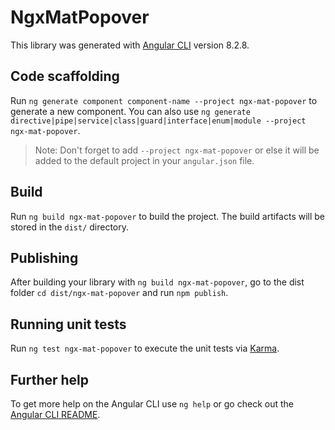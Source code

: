 # NgxMatPopover

This library was generated with [Angular CLI](https://github.com/angular/angular-cli) version 8.2.8.

## Code scaffolding

Run `ng generate component component-name --project ngx-mat-popover` to generate a new component. You can also use `ng generate directive|pipe|service|class|guard|interface|enum|module --project ngx-mat-popover`.
> Note: Don't forget to add `--project ngx-mat-popover` or else it will be added to the default project in your `angular.json` file. 

## Build

Run `ng build ngx-mat-popover` to build the project. The build artifacts will be stored in the `dist/` directory.

## Publishing

After building your library with `ng build ngx-mat-popover`, go to the dist folder `cd dist/ngx-mat-popover` and run `npm publish`.

## Running unit tests

Run `ng test ngx-mat-popover` to execute the unit tests via [Karma](https://karma-runner.github.io).

## Further help

To get more help on the Angular CLI use `ng help` or go check out the [Angular CLI README](https://github.com/angular/angular-cli/blob/master/README.md).
